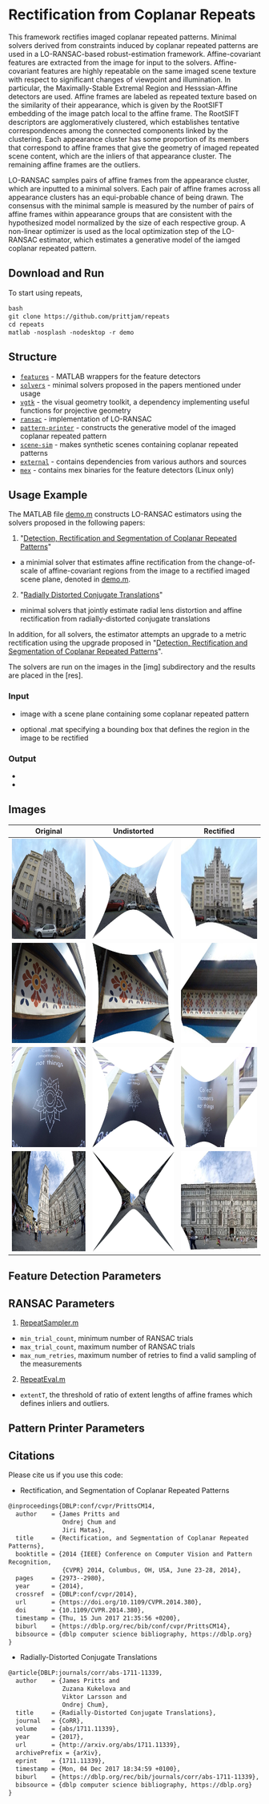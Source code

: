 # Rectification from Coplanar Repeats
This framework rectifies imaged coplanar repeated patterns. Minimal solvers derived from constraints induced by coplanar repeated patterns are used in a LO-RANSAC-based robust-estimation framework. Affine-covariant features are extracted from the image for input to the solvers. Affine-covariant features are highly repeatable on the same imaged scene texture with respect to significant changes of viewpoint and illumination. In particular, the Maximally-Stable Extremal Region and Hesssian-Affine detectors are used. Affine frames are labeled as repeated texture based on the similarity of their appearance, which is given by the RootSIFT embedding of the image patch local to the affine frame. The RootSIFT descriptors are agglomeratively clustered, which establishes tentative correspondences among the connected components linked by the
clustering. Each appearance cluster has some proportion of its members that correspond to affine frames that give
the geometry of imaged repeated scene content, which are the inliers of that appearance cluster. The remaining affine
frames are the outliers.

LO-RANSAC samples pairs of affine frames from the appearance cluster, which are inputted to a minimal solvers. Each pair of affine frames across all appearance clusters has an equi-probable chance of being drawn.
The consensus with the minimal sample is measured by the number of pairs of affine frames within appearance groups
that are consistent with the hypothesized model normalized by the size of each respective group. A non-linear optimizer is used as the local optimization step of the LO-RANSAC estimator, which estimates a generative model of the iamged coplanar repeated pattern. 

## Download and Run 
To start using repeats, 
```
bash
git clone https://github.com/prittjam/repeats
cd repeats
matlab -nosplash -nodesktop -r demo
```

## Structure
- [`features`](features) - MATLAB wrappers for the feature detectors
- [`solvers`](solvers) - minimal solvers proposed in the papers mentioned under usage 
- [`vgtk`](vgtk) - the visual geometry toolkit, a dependency implementing useful functions for projective geometry
- [`ransac`](ransac) - implementation of LO-RANSAC
- [`pattern-printer`](pattern_printer) - constructs the generative model of the imaged coplanar repeated pattern
- [`scene-sim`](scene_sim) - makes synthetic scenes containing coplanar repeated patterns
- [`external`](external) - contains dependencies from various authors and sources
- [`mex`](mex) - contains mex binaries for the feature detectors (Linux only)

## Usage Example
The MATLAB file [demo.m](demo.m) constructs LO-RANSAC estimators using the solvers proposed in the following papers: 

1. "[Detection, Rectification and Segmentation of Coplanar Repeated Patterns](http://cmp.felk.cvut.cz/~prittjam/doc/cvpr14.pdf)"
  * a minimial solver that estimates affine rectification from the change-of-scale of affine-covariant regions from the image to a rectified imaged scene plane, denoted in [demo.m](TBD). 

2. "[Radially Distorted Conjugate Translations](https://arxiv.org/abs/1711.11339)"
  * minimal solvers that jointly estimate radial lens distortion and affine rectification from radially-distorted conjugate translations

In addition, for all solvers, the estimator attempts an upgrade to a metric rectification using the upgrade proposed in 
"[Detection, Rectification and Segmentation of Coplanar Repeated Patterns](http://cmp.felk.cvut.cz/~prittjam/doc/cvpr14.pdf)".

The solvers are run on the images in the [img] subdirectory and the results are placed in the [res]. 

### Input
* image with a scene plane containing some coplanar repeated pattern
+ optional .mat specifying a bounding box that defines the region in the image to be rectified

### Output 
*
*

## Images
Original | Undistorted | Rectified
:-------------------------:|:-------------------------:|:-------------------------:
<img src="imgs/pattern1b.jpg" alt="Drawing" height="200" width="280"/>  |  <img src="imgs/rotate_udist.jpg" alt="Drawing" height="200" width="280"/> | <img src="imgs/crop_great_rotate.jpg" alt="Drawing" height="200" width="280"/>
<img src="imgs/new_medium_63_o.jpg" alt="Drawing" height="200" width="280"/>  |  <img src="imgs/flower_medium_H222_ECCV18_ud.jpg" alt="Drawing" height="200" width="280"/> | <img src="imgs/flower_medium_H222_ECCV18_mat_rect_rot.jpg" alt="Drawing" height="200" width="280"/>
<img src="imgs/pattern24w.jpg" alt="Drawing" height="200" width="280"/>  |  <img src="imgs/pattern24w_ud.jpg" alt="Drawing" height="200" width="280"/> | <img src="imgs/pattern24w_rect.jpg" alt="Drawing" height="200" width="280"/>
<img src="imgs/Fujifilm_X_E1_Samyang_8mm.jpg" alt="Drawing" height="200" width="280"/>  |  <img src="imgs/Fujifilm_X_E1_Samyang_8mm_ud.jpg" alt="Drawing" height="200" width="280"/> | <img src="imgs/Fujifilm_X_E1_Samyang_8mm_rect_cropped.jpg" alt="Drawing" height="200" width="280"/>

## Feature Detection Parameters

## RANSAC Parameters
1. [RepeatSampler.m](TBD)
  * `min_trial_count`, minimum number of RANSAC trials
  * `max_trial_count`, maximum number of RANSAC trials
  * `max_num_retries`, maximum number of retries to find a valid sampling of the measurements
2. [RepeatEval.m](TBD)
  * `extentT`, the threshold of ratio of extent lengths of affine frames which defines inliers and outliers. 
 
## Pattern Printer Parameters



## Citations
Please cite us if you use this code:

* Rectification, and Segmentation of Coplanar Repeated Patterns
```
@inproceedings{DBLP:conf/cvpr/PrittsCM14,
  author    = {James Pritts and
               Ondrej Chum and
               Jiri Matas},
  title     = {Rectification, and Segmentation of Coplanar Repeated Patterns},
  booktitle = {2014 {IEEE} Conference on Computer Vision and Pattern Recognition,
               {CVPR} 2014, Columbus, OH, USA, June 23-28, 2014},
  pages     = {2973--2980},
  year      = {2014},
  crossref  = {DBLP:conf/cvpr/2014},
  url       = {https://doi.org/10.1109/CVPR.2014.380},
  doi       = {10.1109/CVPR.2014.380},
  timestamp = {Thu, 15 Jun 2017 21:35:56 +0200},
  biburl    = {https://dblp.org/rec/bib/conf/cvpr/PrittsCM14},
  bibsource = {dblp computer science bibliography, https://dblp.org}
}
```
* Radially-Distorted Conjugate Translations
```
@article{DBLP:journals/corr/abs-1711-11339,
  author    = {James Pritts and
               Zuzana Kukelova and
               Viktor Larsson and
               Ondrej Chum},
  title     = {Radially-Distorted Conjugate Translations},
  journal   = {CoRR},
  volume    = {abs/1711.11339},
  year      = {2017},
  url       = {http://arxiv.org/abs/1711.11339},
  archivePrefix = {arXiv},
  eprint    = {1711.11339},
  timestamp = {Mon, 04 Dec 2017 18:34:59 +0100},
  biburl    = {https://dblp.org/rec/bib/journals/corr/abs-1711-11339},
  bibsource = {dblp computer science bibliography, https://dblp.org}
}
```
